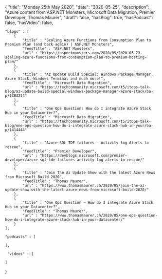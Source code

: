 {
    "title": "Monday 25th May 2020",
    "date": "2020-05-25",
    "description": "Azure content from ASP.NET Monsters, Microsoft Data Migration, Premier Developer, Thomas Maurer",
    "draft": false,
    "hasBlog": true,
    "hasPodcast": false,
    "hasVideo": false,

    "blogs" : [
        {
            "title" : "Scaling Azure Functions from Consumption Plan to Premium Plan (and back again) | ASP.NET Monsters",
            "feedTitle" : "ASP.NET Monsters",
            "url" : "https://aspnetmonsters.com/2020/05/2020-05-23-scaling-azure-functions-from-consumption-plan-to-premium-hosting-plan/"
        },
        {
            "title" : "Az Update Build Special: Windows Package Manager, Azure Stack, Windows Terminal and much more!",
            "feedTitle" : "Microsoft Data Migration",
            "url" : "https://techcommunity.microsoft.com/t5/itops-talk-blog/az-update-build-special-windows-package-manager-azure-stack/ba-p/1383214"
        },
        {
            "title" : "One Ops Question: How do I integrate Azure Stack Hub in your Datacenter?",
            "feedTitle" : "Microsoft Data Migration",
            "url" : "https://techcommunity.microsoft.com/t5/itops-talk-blog/one-ops-question-how-do-i-integrate-azure-stack-hub-in-your/ba-p/1414444"
        },
        {
            "title" : "Azure SQL TDE failures – Activity log Alerts to rescue",
            "feedTitle" : "Premier Developer",
            "url" : "https://devblogs.microsoft.com/premier-developer/azure-sql-tde-failures-activity-log-alerts-to-rescue/"
        },
        {
            "title" : "Join The Az Update Show with the latest Azure News from Microsoft Build 2020",
            "feedTitle" : "Thomas Maurer",
            "url" : "https://www.thomasmaurer.ch/2020/05/join-the-az-update-show-with-the-latest-azure-news-from-microsoft-build-2020/"
        },
        {
            "title" : "One Ops Question – How do I integrate Azure Stack Hub in your Datacenter?",
            "feedTitle" : "Thomas Maurer",
            "url" : "https://www.thomasmaurer.ch/2020/05/one-ops-question-how-do-i-integrate-azure-stack-hub-in-your-datacenter/"
        }
    ],

    "podcasts" : [
        
    ],

     "videos" : [
        
    ]
}


